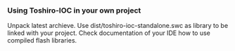 ### Using Toshiro-IOC in your own project ###

Unpack latest archieve. Use dist/toshiro-ioc-standalone.swc as library to be linked with your project. Check documentation of your IDE how to use compiled flash libraries.